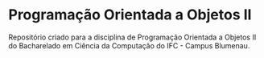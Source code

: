 # Programação Orientada a Objetos II
Repositório criado para a disciplina de Programação Orientada a Objetos II do Bacharelado em Ciência da Computação do IFC - Campus Blumenau.
